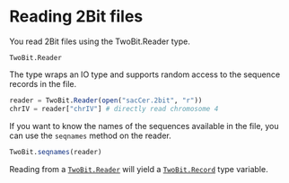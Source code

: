 # Reading 2Bit files

You read 2Bit files using the TwoBit.Reader type.

```@docs
TwoBit.Reader
```

The type wraps an IO type and supports random access to the sequence records
in the file.

```julia
reader = TwoBit.Reader(open("sacCer.2bit", "r"))
chrIV = reader["chrIV"] # directly read chromosome 4
```

If you want to know the names of the sequences available in the file, you can 
use the `seqnames` method on the reader.

```julia
TwoBit.seqnames(reader)
```

Reading from a [`TwoBit.Reader`](@ref) will yield a [`TwoBit.Record`](@ref) type
variable.